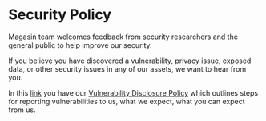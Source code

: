 # Security Policy

Magasin team welcomes feedback from security researchers and the general public to help improve our security. 

If you believe you have discovered a vulnerability, privacy issue, exposed data, or other security issues in any of our assets,
we want to hear from you. 

In this [link](https://unicef.github.com/magasin/contributing/vulnerability-disclosure.html) you have our [Vulnerability Disclosure Policy](https://unicef.github.com/magasin/contributing/vulnerability-disclosure.html) which outlines steps for reporting vulnerabilities to us, 
what we expect, what you can expect from us.
